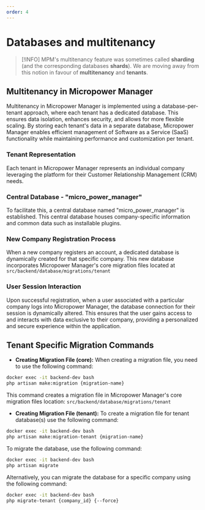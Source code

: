 ```yaml
---
order: 4
---
```


# Databases and multitenancy

> [!INFO]
> MPM's multitenancy feature was sometimes called **sharding** (and the corresponding databases **shards**).
> We are moving away from this notion in favour of **multitenancy** and **tenants**.

## Multitenancy in Micropower Manager

Multitenancy in Micropower Manager is implemented using a database-per-tenant approach, where each tenant has a dedicated database. This ensures data isolation, enhances security, and allows for more flexible scaling. By storing each tenant's data in a separate database, Micropower Manager enables efficient management of Software as a Service (SaaS) functionality while maintaining performance and customization per tenant.

### Tenant Representation

Each tenant in Micropower Manager represents an individual company leveraging the platform for their Customer
Relationship Management (CRM) needs.

### Central Database - "micro_power_manager"

To facilitate this, a central database named "micro_power_manager" is established. This central database houses
company-specific information and common data such as installable plugins.

### New Company Registration Process

When a new company registers an account, a dedicated database is dynamically created for that specific company. This new
database incorporates Micropower Manager's core migration files located at `src/backend/database/migrations/tenant`

### User Session Interaction

Upon successful registration, when a user associated with a particular company logs into Micropower Manager, the
database connection for their session is dynamically altered. This ensures that the user gains access to and interacts
with data exclusive to their company, providing a personalized and secure experience within the application.

## Tenant Specific Migration Commands

- **Creating Migration File (core):**
  When creating a migration file, you need to use the following command:

```bash
docker exec -it backend-dev bash
php artisan make:migration {migration-name}
```

This command creates a migration file in Micropower Manager's core migration files location: `src/backend/database/migrations/tenant`

- **Creating Migration File (tenant):**
  To create a migration file for tenant database(s) use the following command:

```bash
docker exec -it backend-dev bash
php artisan make:migration-tenant {migration-name}
```

To migrate the database, use the following command:

```bash
docker exec -it backend-dev bash
php artisan migrate
```

Alternatively, you can migrate the database for a specific company using the following command:

```bash
docker exec -it backend-dev bash
php migrate-tenant {company_id} {--force}
```
